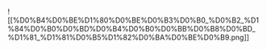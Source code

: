 ![[%D0%B4%D0%BE%D1%80%D0%BE%D0%B3%D0%B0_%D0%B2_%D1%84%D0%B0%D0%BD%D0%B4%D0%B0%D0%BB%D0%B8%D0%BD_%D1%81_%D1%81%D0%B5%D1%82%D0%BA%D0%BE%D0%B9.png]]